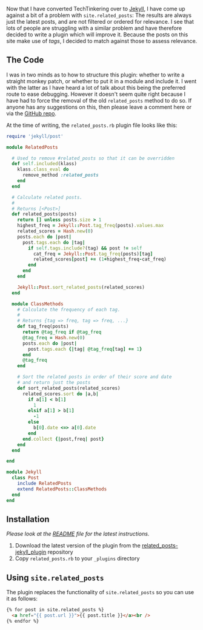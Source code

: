 Now that I have converted TechTinkering over to [Jekyll](http://jekyllrb.com/), I have come up against a bit of a problem with `site.related_posts`: The results are always just the latest posts, and are not filtered or ordered for relevance.  I see that lots of people are struggling with a similar problem and have therefore decided to write a plugin which will improve it.  Because the posts on this site make use of _tags_, I decided to match against those to assess relevance.

## The Code
I was in two minds as to how to structure this plugin: whether to write a straight monkey patch, or whether to put it in a module and include it.  I went with the latter as I have heard a lot of talk about this being the preferred route to ease debugging.  However it doesn't seem quite right because I have had to force the removal of the old `related_posts` method to do so.  If anyone has any suggestions on this, then please leave a comment here or via the [GitHub repo](https://github.com/LawrenceWoodman/related_posts-jekyll_plugin).

At the time of writing, the `related_posts.rb` plugin file looks like this:
```` ruby
require 'jekyll/post'

module RelatedPosts

  # Used to remove #related_posts so that it can be overridden
  def self.included(klass)
    klass.class_eval do
      remove_method :related_posts
    end
  end

  # Calculate related posts.
  #
  # Returns [<Post>]
  def related_posts(posts)
    return [] unless posts.size > 1
    highest_freq = Jekyll::Post.tag_freq(posts).values.max
    related_scores = Hash.new(0)
    posts.each do |post|
      post.tags.each do |tag|
        if self.tags.include?(tag) && post != self
          cat_freq = Jekyll::Post.tag_freq(posts)[tag]
          related_scores[post] += (1+highest_freq-cat_freq)
        end
      end
    end

    Jekyll::Post.sort_related_posts(related_scores)
  end

  module ClassMethods
    # Calculate the frequency of each tag.
    #
    # Returns {tag => freq, tag => freq, ...}
    def tag_freq(posts)
      return @tag_freq if @tag_freq
      @tag_freq = Hash.new(0)
      posts.each do |post|
        post.tags.each {|tag| @tag_freq[tag] += 1}
      end
      @tag_freq
    end

    # Sort the related posts in order of their score and date
    # and return just the posts
    def sort_related_posts(related_scores)
      related_scores.sort do |a,b|
        if a[1] < b[1]
          1
        elsif a[1] > b[1]
          -1
        else
          b[0].date <=> a[0].date
        end
      end.collect {|post,freq| post}
    end
  end

end

module Jekyll
  class Post
    include RelatedPosts
    extend RelatedPosts::ClassMethods
  end
end
````

## Installation
_Please look at the [README](https://github.com/LawrenceWoodman/related_posts-jekyll_plugin/blob/master/README.rdoc) file for the latest instructions._
1. Download the latest version of the plugin from the [related_posts-jekyll_plugin](https://github.com/LawrenceWoodman/related_posts-jekyll_plugin) repository
2. Copy `related_posts.rb` to your `_plugins` directory

## Using `site.related_posts`
The plugin replaces the functionality of `site.related_posts` so you
can use it as follows:
```` html
{% for post in site.related_posts %}
  <a href="{{ post.url }}">{{ post.title }}</a><br />
{% endfor %}
````
